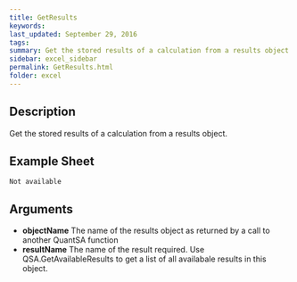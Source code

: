 ```yaml
---
title: GetResults
keywords:
last_updated: September 29, 2016
tags:
summary: Get the stored results of a calculation from a results object.
sidebar: excel_sidebar
permalink: GetResults.html
folder: excel
---
```


## Description
Get the stored results of a calculation from a results object.

<!--HUMAN EDIT START-->

<!--## Details-->

<!--HUMAN EDIT END-->

## Example Sheet

    Not available

## Arguments

* **objectName** The name of the results object as returned by a call to another QuantSA function
* **resultName** The name of the result required.  Use QSA.GetAvailableResults to get a list of all availabale results in this object.

<!--HUMAN EDIT START-->

<!--## Validation-->

<!--HUMAN EDIT END-->

